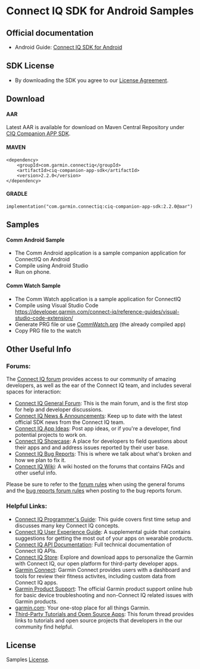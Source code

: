 # Connect IQ SDK for Android Samples

## Official documentation

- Android Guide: [Connect IQ SDK for Android]

## SDK License

- By downloading the SDK you agree to our [License Agreement].

## Download

#### AAR

Latest AAR is available for download on Maven Central Repository under [CIQ Companion APP SDK].

#### MAVEN

```
<dependency>          
    <groupId>com.garmin.connectiq</groupId>          
    <artifactId>ciq-companion-app-sdk</artifactId>
    <version>2.2.0</version>
</dependency>
```   

#### GRADLE

```
implementation("com.garmin.connectiq:ciq-companion-app-sdk:2.2.0@aar")
```

## Samples

#### Comm Android Sample
- The Comm Android application is a sample companion application for ConnectIQ on Android
- Compile using Android Studio
- Run on phone.

#### Comm Watch Sample
- The Comm Watch application is a sample application for ConnectIQ
- Compile using Visual Studio Code https://developer.garmin.com/connect-iq/reference-guides/visual-studio-code-extension/
- Generate PRG file or use [CommWatch.prg] (the already compiled app)
- Copy PRG file to the watch

## Other Useful Info

### Forums:
The [Connect IQ forum] provides access to our community of amazing developers, as well as the ear of the Connect IQ team, and includes several spaces for interaction:

* [Connect IQ General Forum][Connect IQ Forum]: This is the main forum, and is the first stop for help and developer discussions.
* [Connect IQ News & Announcements]: Keep up to date with the latest official SDK news from the Connect IQ team.
* [Connect IQ App Ideas]: Post app ideas, or if you're a developer, find potential projects to work on.
* [Connect IQ Showcase]: A place for developers to field questions about their apps and and address issues reported by their user base.
* [Connect IQ Bug Reports]: This is where we talk about what's broken and how we plan to fix it.
* [Connect IQ Wiki]: A wiki hosted on the forums that contains FAQs and other useful info.

Please be sure to refer to the <a href="https://forums.garmin.com/developer/connect-iq/w/wiki/2/forum-rules">forum rules</a> when using the general forums and the <a href="https://forums.garmin.com/developer/connect-iq/w/wiki/5/bug-reports-faq">bug reports forum rules</a> when posting to the bug reports forum.

### Helpful Links:
* [Connect IQ Programmer's Guide]: This guide covers first time setup and discusses many key Connect IQ concepts.
* [Connect IQ User Experience Guide]: A supplemental guide that contains suggestions for getting the most out of your apps on wearable products.
* [Connect IQ API Documentation]: Full technical documentation of Connect IQ APIs.
* [Connect IQ Store]: Explore and download apps to personalize the Garmin with Connect IQ, our open platform for third-party developer apps.
* [Garmin Connect]: Garmin Connect provides users with a dashboard and tools for review their fitness activites, including custom data from Connect IQ apps.
* [Garmin Product Support]: The official Garmin product support online hub for basic device troubleshooting and non-Connect IQ related issues with Garmin products.
* [garmin.com]: Your one-stop place for all things Garmin.
* [Third-Party Tutorials and Open Source Apps]: This forum thread provides links to tutorials and open source projects that developers in the our community find helpful.

## License

Samples [License].


[Connect IQ Forum]: https://forums.garmin.com/developer/connect-iq/
[Connect IQ News & Announcements]: https://forums.garmin.com/developer/connect-iq/b/news-announcements
[Connect IQ App Ideas]: https://forums.garmin.com/developer/connect-iq/f/app-ideas
[Connect IQ Showcase]: https://forums.garmin.com/developer/connect-iq/f/showcase
[Connect IQ Bug Reports]: https://forums.garmin.com/developer/connect-iq/i/bug-reports
[Connect IQ Wiki]: https://forums.garmin.com/developer/connect-iq/w/wiki
[Connect IQ Programmer's Guide]: https://developer.garmin.com/connect-iq/connect-iq-basics/
[Connect IQ User Experience Guide]: https://developer.garmin.com/connect-iq/user-experience-guidelines/
[Connect IQ API Documentation]: https://developer.garmin.com/connect-iq/api-docs/
[Connect IQ Store]: https://apps.garmin.com/
[Garmin Connect]: https://connect.garmin.com
[Garmin Product Support]: https://support.garmin.com/
[garmin.com]: https://www.garmin.com/
[Third-Party Tutorials and Open Source Apps]: https://forums.garmin.com/developer/connect-iq/f/discussion/7961/overview-of-connect-iq-apps-accompanied-with-source-code

[Connect IQ SDK for Android]: https://developer.garmin.com/connect-iq/core-topics/mobile-sdk-for-android/

[CommWatch.prg]: https://github.com/garmin/connectiq-android-sdk/blob/master/CommWatch.prg
[License]: https://github.com/garmin/connectiq-android-sdk/blob/master/LICENSE.md
[License Agreement]: https://developer.garmin.com/downloads/connect-iq/sdks/agreement.html
[CIQ Companion APP SDK]: https://central.sonatype.com/artifact/com.garmin.connectiq/ciq-companion-app-sdk/
